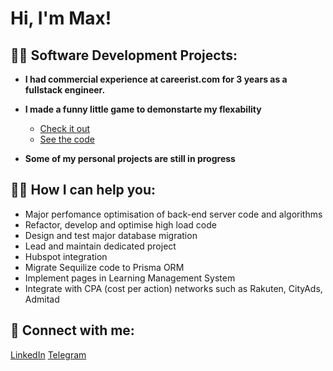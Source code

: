 <h1>Hi, I'm Max!</h1>

<h2>👨‍💻 Software Development Projects:</h2>

- <b>I had commercial experience at careerist.com for 3 years as a fullstack engineer.</b>

- <b>I made a funny little game to demonstarte my flexability</b>
  - [Check it out](https://maximkaygorodov.github.io/BouncyBalls/)
  - [See the code ](https://github.com/MaximKaygorodov/BouncyBalls)

- <b>Some of my personal projects are still in progress</b>

 
<h2>👨‍💼 How I can help you:</h2>

- Major perfomance optimisation of back-end server code and algorithms
- Refactor, develop and optimise high load code
- Design and test major database migration
- Lead and maintain dedicated project
- Hubspot integration
- Migrate Sequilize code to Prisma ORM
- Implement pages in Learning Management System
- Integrate with CPA (cost per action) networks such as Rakuten, CityAds, Admitad

<h2> 🤳 Connect with me:</h2>



<a href="https://www.linkedin.com/in/maxim-kaygorodov-9b2b341b3">LinkedIn</a> <a href="https://t.me/Makosok">Telegram</a>

<!--
**joshmadakor1/joshmadakor1** is a ✨ _special_ ✨ repository because its `README.md` (this file) appears on your GitHub profile.

Here are some ideas to get you started:

- 🔭 I’m currently working on ...
- 🌱 I’m currently learning ...
- 👯 I’m looking to collaborate on ...
- 🤔 I’m looking for help with ...
- 💬 Ask me about ...
- 📫 How to reach me: ...
- 😄 Pronouns: ...
- ⚡ Fun fact: ...
-->
